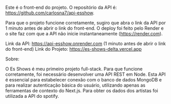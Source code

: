 Este é o front-end do projeto. O repositório da API é: https://github.com/carlosna7/api-esshow.

Para que o projeto funcione corretamente, sugiro que abra o link da API por 1 minuto antes de abrir o link do front-end. O deploy foi feito pelo Render e o site faz com que a API não inicie instantaneamente (https://render.com).

Link da API: https://api-esshow.onrender.com (1 minuto antes de abrir o link do front-end)
Link do Projeto: https://es-shows-delta.vercel.app

Sobre:

O Es Shows é meu primeiro projeto full-stack. Para que funcione corretamente, foi necessário desenvolver uma API REST em Node. Esta API é essencial para estabelecer conexão com o banco de dados MongoDB e para realizar autenticação básica do usuário, utilizando apenas as ferramentas de contexto do Next.js.
Para obter os dados dos artistas foi utilizada a API do spotify.
